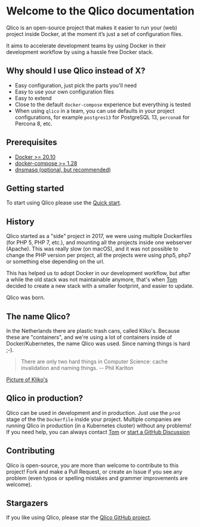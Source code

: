 # Welcome to the Qlico documentation

Qlico is an open-source project that makes it easier to run your (web) project
inside Docker, at the moment it’s just a set of configuration files.

It aims to accelerate development teams by using Docker in their development
workflow by using a hassle free Docker stack.

## Why should I use Qlico instead of X?

* Easy configuration, just pick the parts you'll need
* Easy to use your own configuration files
* Easy to extend
* Close to the default `docker-compose` experience but everything is tested
* When using `qlico` in a team, you can use defaults in your project
  configurations, for example `postgres13` for PostgreSQL 13, `percona8` for
  Percona 8, etc.

## Prerequisites

* [Docker >= 20.10](https://docs.docker.com/get-docker/)
* [docker-compose >= 1.28](https://docs.docker.com/compose/install/)
* [dnsmasq (optional, but recommended)](dnsmasq.md)

## Getting started

To start using Qlico please use the [Quick start](quick-start.md).

## History

Qlico started as a "side" project in 2017, we were using multiple Dockerfiles (for
PHP 5, PHP 7, etc.), and mounting all the projects inside one webserver (Apache).
This was really slow (on macOS), and it was not possible to change the PHP
version per project, all the projects were using php5, php7 or something else
depending on the url.

This has helped us to adopt Docker in our development workflow, but after a
while the old stack was not maintainable anymore, that's when [Tom](https://github.com/TomKeur) decided to
create a new stack with a smaller footprint, and easier to update.

Qlico was born.

## The name Qlico?

In the Netherlands there are plastic trash cans, called Kliko's. Because these
are "containers", and we're using a lot of containers inside of
Docker/Kubernetes, the name Qlico was used. Since naming things is hard ;-).

> There are only two hard things in Computer Science: cache invalidation and naming things.
> -- Phil Karlton

[Picture of Kliko's](https://nl.wikipedia.org/wiki/Minicontainer#/media/Bestand:Kliko_op_Bonaire,_Nederlandse_Antillen_-_IMG_8372.JPG)

## Qlico in production?

Qlico can be used in development and in production. Just use the `prod` stage of the the `Dockerfile` inside your project.
Multiple companies are running Qlico in production (in a Kubernetes cluster) without any problems!
If you need help, you can always contact [Tom](https://github.com/TomKeur) or [start a GitHub Discussion](https://github.com/qlico/qlico/discussions)

## Contributing

Qlico is open-source, you are more than welcome to contribute to this project!
Fork and make a Pull Request, or create an Issue if you see any problem (even
typos or spelling mistakes and grammer improvements are welcome).

## Stargazers

If you like using Qlico, please star
the [Qlico GitHub project](https://github.com/qlico/qlico).
